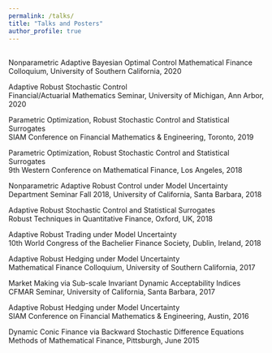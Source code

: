 ```yaml
---
permalink: /talks/
title: "Talks and Posters"
author_profile: true
---
```

<br>
Nonparametric Adaptive Bayesian Optimal Control  
Mathematical Finance Colloquium, University of Southern California, 2020

Adaptive Robust Stochastic Control  
Financial/Actuarial Mathematics Seminar, University of Michigan, Ann Arbor, 2020

Parametric Optimization, Robust Stochastic Control and Statistical Surrogates  
SIAM Conference on Financial Mathematics & Engineering, Toronto, 2019

Parametric Optimization, Robust Stochastic Control and Statistical Surrogates  
9th Western Conference on Mathematical Finance, Los Angeles, 2018

Nonparametric Adaptive Robust Control under Model Uncertainty  
Department Seminar Fall 2018, University of California, Santa Barbara, 2018

Adaptive Robust Stochastic Control and Statistical Surrogates  
Robust Techniques in Quantitative Finance, Oxford, UK, 2018

Adaptive Robust Trading under Model Uncertainty  
10th World Congress of the Bachelier Finance Society, Dublin, Ireland, 2018

Adaptive Robust Hedging under Model Uncertainty  
Mathematical Finance Colloquium, University of Southern California, 2017

Market Making via Sub-scale Invariant Dynamic Acceptability Indices  
CFMAR Seminar, University of California, Santa Barbara, 2017

Adaptive Robust Hedging under Model Uncertainty  
SIAM Conference on Financial Mathematics & Engineering, Austin, 2016

Dynamic Conic Finance via Backward Stochastic Difference Equations  
Methods of Mathematical Finance, Pittsburgh, June 2015
